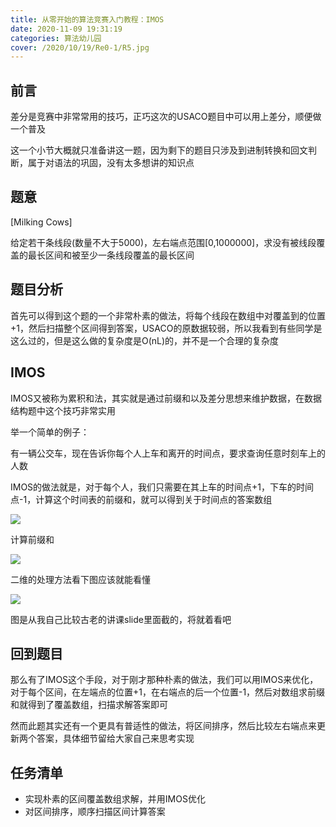 ```yaml
---
title: 从零开始的算法竞赛入门教程：IMOS
date: 2020-11-09 19:31:19
categories: 算法幼儿园
cover: /2020/10/19/Re0-1/R5.jpg
---
```


## 前言

差分是竞赛中非常常用的技巧，正巧这次的USACO题目中可以用上差分，顺便做一个普及

这一个小节大概就只准备讲这一题，因为剩下的题目只涉及到进制转换和回文判断，属于对语法的巩固，没有太多想讲的知识点

## 题意

[Milking Cows]

给定若干条线段(数量不大于5000)，左右端点范围[0,1000000]，求没有被线段覆盖的最长区间和被至少一条线段覆盖的最长区间

## 题目分析

首先可以得到这个题的一个非常朴素的做法，将每个线段在数组中对覆盖到的位置+1，然后扫描整个区间得到答案，USACO的原数据较弱，所以我看到有些同学是这么过的，但是这么做的复杂度是O(nL)的，并不是一个合理的复杂度

## IMOS

IMOS又被称为累积和法，其实就是通过前缀和以及差分思想来维护数据，在数据结构题中这个技巧非常实用

举一个简单的例子：

有一辆公交车，现在告诉你每个人上车和离开的时间点，要求查询任意时刻车上的人数

IMOS的做法就是，对于每个人，我们只需要在其上车的时间点+1，下车的时间点-1，计算这个时间表的前缀和，就可以得到关于时间点的答案数组

![](1.png)

计算前缀和

![](2.png)

二维的处理方法看下图应该就能看懂

![](3.png)

图是从我自己比较古老的讲课slide里面截的，将就着看吧

## 回到题目

那么有了IMOS这个手段，对于刚才那种朴素的做法，我们可以用IMOS来优化，对于每个区间，在左端点的位置+1，在右端点的后一个位置-1，然后对数组求前缀和就得到了覆盖数组，扫描求解答案即可

然而此题其实还有一个更具有普适性的做法，将区间排序，然后比较左右端点来更新两个答案，具体细节留给大家自己来思考实现

## 任务清单

* 实现朴素的区间覆盖数组求解，并用IMOS优化
* 对区间排序，顺序扫描区间计算答案

